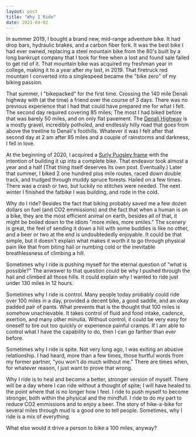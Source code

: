 ```yaml
---
layout: post
title: "Why I Ride"
date: 2021-04-02
---
```


In summer 2019, I bought a brand new, mid-range adventure bike. It had drop bars, hydraulic brakes, and a carbon fiber fork. It was the best bike I had ever owned, replacing a steel mountain bike from the 80's built by a long bankrupt company that I took for free when a lost and found sale failed to get rid of it. That mountain bike was acquired my freshman year in college, making it to a year after my last, in 2019. That firetruck red mountain I converted into a singlespeed became the "bike zero" of my biking passion.

That summer, I "bikepacked" for the first time. Crossing the 140 mile Denali highway with (at the time) a friend over the course of 3 days. There was no previous experience that I had that could have prepared me for what I felt. The second day required covering 85 miles; The most I had biked before that was barely 50 miles, and on only flat pavement. The [Denali Highway](https://www.alaska.org/guide/denali-highway) is a mostly gravel, incredibly potholed, and endlessly hilly road that goes from above the treeline to Denali's foothills. Whatever it was I felt after that second day at 2 am after 85 miles and a couple of rainstorms and darkness, I fell in love.

At the beginning of 2020, I acquired a [Surly Pugsley frame](https://surlybikes.com/bikes/pugsley) with the intention of building it up into a complete bike. That endeavor took almost a year and a half (That thing itself deserves its own post. Eventually.) Later that summer, I biked 2 one hundred plus mile routes, raced down double track, and trudged through muddy spruce forests. Hailed on a few times. There was a crash or two, but luckily no stitches were needed. The next winter I finished the fatbike I was building, and rode in the cold.

Why do I ride? Besides the fact that biking probably saved me a few dozen dollars on fuel (and CO2 emmissions) and the fact that when a human is on a bike, they are the most efficient animal on earth, besides all of that, it might be boiled down to the idiom "more miles, more smiles." The scenery is great, the feel of sending it down a hill with some buddies is like no other, and a beer or two at the end is undoubtededly enjoyable. It could be that simple, but it doesn't explain what makes it worth it to go through physical pain like that from biting hail or numbing cold or the inevitable breathlessness of climbing a hill.

Sometimes why I ride is pushing myself for the eternal question of "what is possible?" The anwswer to that question could be why I pushed through the hail and climbed all those hills. It could explain why I wanted to ride just under 130 miles in 12 hours. 

Sometimes why I ride is control. Many people today probably could ride over 100 miles in a day, provided a decent bike, a good saddle, and an okay padded pair of pants. What prevents that is the thought that 100 miles is somehow unachievable. It takes control of fluid and food intake, cadence, exertion, and many other minutia. Without control, it could be very easy for oneself to tire out too quickly or experience painful cramps. If I am able to control what I have the capability to do, then I can go farther than ever before.

Sometimes why I ride is spite. Not very long ago, I was exiting an abusive relationship. I had heard, more than a few times, those hurtful words from my former partner, "you won't do much without me." There are times when, for whatever reason, I just want to prove that wrong.

Why I ride is to heal and become a better, stronger version of myself. There will be a day where I can ride without a thought of spite; I will have healed to the point where that is no longer how I feel. I ride to push myself to become stronger, both within the physical and the mindfull. I ride to do my part to reduce CO2 emmissions and to enjoy a beer. The story of hike-a-bike for several miles through mud is a good one to tell people. Sometimes, why I ride is a mix of everything.

What else would it drive a person to bike a 100 miles, anyway?